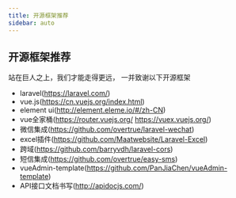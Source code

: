 ```yaml
---
title: 开源框架推荐
sidebar: auto
---
```


## 开源框架推荐

站在巨人之上，我们才能走得更远， 一并致谢以下开源框架

 - laravel(https://laravel.com/)
 - vue.js(https://cn.vuejs.org/index.html)
 - element ui(http://element.eleme.io/#/zh-CN)
 - vue全家桶(https://router.vuejs.org/ https://vuex.vuejs.org/)
 - 微信集成(https://github.com/overtrue/laravel-wechat)
 - excel插件(https://github.com/Maatwebsite/Laravel-Excel)
 - 跨域(https://github.com/barryvdh/laravel-cors)
 - 短信集成(https://github.com/overtrue/easy-sms)
 - vueAdmin-template(https://github.com/PanJiaChen/vueAdmin-template)
 - API接口文档书写(http://apidocjs.com/)